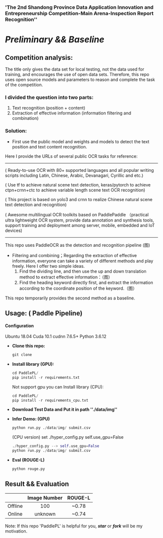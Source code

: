 ### **'The 2nd Shandong Province Data Application Innovation and Entrepreneurship Competition-Main Arena-Inspection Report Recognition''**





# ***Preliminary  &&  Baseline*** 

## Competition analysis:

The title only gives the data set for local testing, not the data used for training, and encourages the use of open data sets. Therefore, this repo uses open source models and parameters to reason and complete the task of the competition.

### I divided the question into two parts:

1. Text recognition (position + content)
2. Extraction of effective information (information filtering and combination)

### Solution: 

- First use the public model and weights and models to detect the text position and text content recognition. 

Here I provide the URLs of several public OCR tasks for reference:

------

[EasyOCR]: https://github.com/JaidedAI/EasyOCR

( Ready-to-use OCR with 80+ supported languages and all popular writing scripts including Latin, Chinese, Arabic, Devanagari, Cyrillic and etc.)

[tensorflow]: https://github.com/xiaofengShi/CHINESE-OCR

( Use tf to achieve natural scene text detection, keras/pytorch to achieve ctpn+crnn+ctc to achieve variable length scene text OCR recognition)

[chineseocr]: https://github.com/chineseocr/chineseocr

( This project is based on yolo3 and crnn to realize Chinese natural scene text detection and recognition)

[PaddleOCR]: https://github.com/PaddlePaddle/PaddleOCR

( Awesome multilingual OCR toolkits based on PaddlePaddle （practical ultra lightweight OCR system, provide data annotation and synthesis tools, support training and deployment among server, mobile, embedded and IoT devices)

[chineseocr_lite]: https://github.com/ouyanghuiyu/chineseocr_lite
[PytorchOCR]: https://github.com/WenmuZhou/PytorchOCR

------

This repo uses PaddleOCR as the detection and recognition pipeline (图)



- Filtering and combining；Regarding the extraction of effective information, everyone can take a variety of different methods and play freely. Here I offer two simple ideas.
  1. Find the dividing line, and then use the up and down translation method to extract effective information：（图）
  2. Find the heading keyword directly first, and extract the information according to the coordinate position of the keyword.（图）

This repo temporarily provides the second method as a baseline.



## Usage:   ( Paddle Pipeline)

#### Configuration

Ubuntu 18.04   Cuda 10.1  cudnn 7.6.5+  Python 3.6.12

- **Clone this repo:**

  ```python
  git clone 
  ```

- **Install library (GPU):**

  ```python
  cd PaddlePL/
  pip install -r requirements.txt 
  ```

  Not support gpu you can Install library (CPU):

  ```python
  cd PaddlePL/
  pip install -r requirements_cpu.txt 
  ```

- **Download Test Data and Put it in path    ''./data/img''**

  [link]: http://data.sd.gov.cn/cmpt/competion/shandong.html

  

- **Infer Demo: (GPU)**

  ```python
  python run.py ./data/img/ submit.csv
  ```

   (CPU version)  set  ./hyper_config.py    self.use_gpu=False
  
  ```python
  ./hyper_config.py --> self.use_gpu=False
  python run.py ./data/img/ submit.csv
  ```

- **Eval (ROUGE-L)**

  ```python
  python rouge.py
  ```

## Result && Evaluation

|         | Image Number | ROUGE-L |
| :-----: | :----------: | :-----: |
| Offline |     100      |  ~0.78  |
| Online  |   unknown    |  ~0.74  |



Note: If this repo 'PaddlePL' is helpful for you, ***star*** or ***fork*** will be my motivation.

